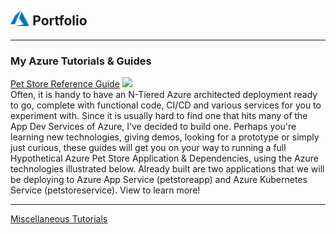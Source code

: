 ## <img style="width:6%;" src="azure.svg"> Portfolio

---

### My Azure Tutorials & Guides

[ Pet Store Reference Guide](/azure-cloud/petstore)
<img src="https://github.com/chtrembl/azure-cloud/raw/main/petstore/petstore_architecture.png?raw=true"/>
<br>
Often, it is handy to have an N-Tiered Azure architected deployment ready to go, complete with functional code, CI/CD and various services for you to experiment with. Since it is usually hard to find one that hits many of the App Dev Services of Azure, I've decided to build one. Perhaps you're learning new technologies, giving demos, looking for a prototype or simply just curious, these guides will get you on your way to running a full Hypothetical Azure Pet Store Application & Dependencies, using the Azure technologies illustrated below. Already built are two applications that we will be deploying to Azure App Service (petstoreapp) and Azure Kubernetes Service (petstoreservice). View to learn more!
<p>
  
---
[Miscellaneous  Tutorials](/azure-cloud/misc)
